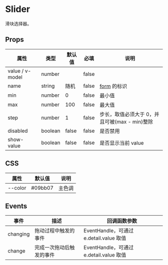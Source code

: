 # Slider

滑块选择器。

## Props

| 属性            | 类型    | 默认值 | 必填  | 说明                                          |
| --------------- | ------- | ------ | ----- | --------------------------------------------- |
| value / v-model | number  |        | false |
| name            | string  | 随机   | false | [form](./README.Form.md) 的标识               |
| min             | number  | 0      | false | 最小值                                        |
| max             | number  | 100    | false | 最大值                                        |
| step            | number  | 1      | false | 步长，取值必须大于 0，并且可被(max - min)整除 |
| disabled        | boolean | false  | false | 是否禁用                                      |
| show-value      | boolean | false  | false | 是否显示当前 value                            |

## CSS

| 属性    | 默认值  | 说明   |
| ------- | ------- | ------ |
| --color | #09bb07 | 主色调 |

## Events

| 事件     | 描述                     | 回调函数参数                            |
| -------- | ------------------------ | --------------------------------------- |
| changing | 拖动过程中触发的事件     | EventHandle，可通过 e.detail.value 取值 |
| change   | 完成一次拖动后触发的事件 | EventHandle，可通过 e.detail.value 取值 |
